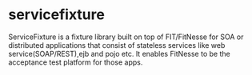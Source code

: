 # servicefixture

ServiceFixture is a fixture library built on top of FIT/FitNesse for SOA or distributed applications that consist of stateless services like web service(SOAP/REST),ejb and pojo etc. It enables FitNesse to be the acceptance test platform for those apps.
